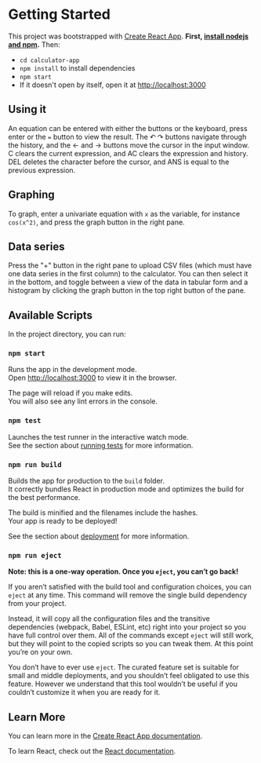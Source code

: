 # Getting Started

This project was bootstrapped with [Create React App](https://github.com/facebook/create-react-app).
**First, [install nodejs and npm](https://docs.npmjs.com/downloading-and-installing-node-js-and-npm).**
Then:
- `cd calculator-app`
- `npm install` to install dependencies
- `npm start`
- If it doesn't open by itself, open it at [http://localhost:3000](http://localhost:3000)

## Using it

An equation can be entered with either the buttons or the keyboard, press enter or the `=`
button to view the result. The ↶ ↷ buttons navigate through the history, and the
← and → buttons move the cursor in the input window. C clears the current expression,
and AC clears the expression and history. DEL deletes the character before the
cursor, and ANS is equal to the previous expression.

## Graphing
To graph, enter a univariate equation with `x` as the variable, for instance
`cos(x^2)`, and press the graph button in the right pane.

## Data series
Press the "+" button in the right pane to upload CSV files (which must have
one data series in the first column) to the calculator. You can then select
it in the bottom, and toggle between a view of the data in tabular form and
a histogram by clicking the graph button in the top right button of the pane.


## Available Scripts

In the project directory, you can run:

### `npm start`

Runs the app in the development mode.\
Open [http://localhost:3000](http://localhost:3000) to view it in the browser.

The page will reload if you make edits.\
You will also see any lint errors in the console.

### `npm test`

Launches the test runner in the interactive watch mode.\
See the section about [running tests](https://facebook.github.io/create-react-app/docs/running-tests) for more information.

### `npm run build`

Builds the app for production to the `build` folder.\
It correctly bundles React in production mode and optimizes the build for the best performance.

The build is minified and the filenames include the hashes.\
Your app is ready to be deployed!

See the section about [deployment](https://facebook.github.io/create-react-app/docs/deployment) for more information.

### `npm run eject`

**Note: this is a one-way operation. Once you `eject`, you can’t go back!**

If you aren’t satisfied with the build tool and configuration choices, you can `eject` at any time. This command will remove the single build dependency from your project.

Instead, it will copy all the configuration files and the transitive dependencies (webpack, Babel, ESLint, etc) right into your project so you have full control over them. All of the commands except `eject` will still work, but they will point to the copied scripts so you can tweak them. At this point you’re on your own.

You don’t have to ever use `eject`. The curated feature set is suitable for small and middle deployments, and you shouldn’t feel obligated to use this feature. However we understand that this tool wouldn’t be useful if you couldn’t customize it when you are ready for it.

## Learn More

You can learn more in the [Create React App documentation](https://facebook.github.io/create-react-app/docs/getting-started).

To learn React, check out the [React documentation](https://reactjs.org/).
